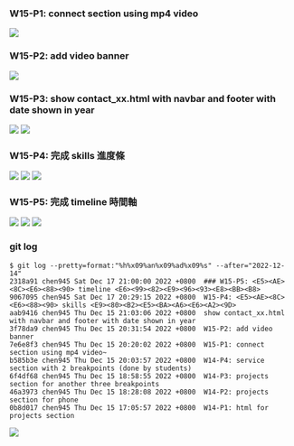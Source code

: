 ### W15-P1: connect section using mp4 video
![](./p1.png)


### W15-P2: add video banner
![](./p2.png)

### W15-P3: show contact_xx.html with navbar and footer with date shown in year
 
![](./p3.png)
![](./p3-1.png)

### W15-P4: 完成 skills 進度條
![](./p4.png)
![](./p4-1.png)
![](./p4-2.png)

### W15-P5: 完成 timeline 時間軸
![](./p5.png)
![](./p5-1.png)
![](./p5-2.png)


### git log
```
$ git log --pretty=format:"%h%x09%an%x09%ad%x09%s" --after="2022-12-14"
2318a91 chen945 Sat Dec 17 21:00:00 2022 +0800  ### W15-P5: <E5><AE><8C><E6><88><90> timeline <E6><99><82><E9><96><93><E8><BB><B8>
9067095 chen945 Sat Dec 17 20:29:15 2022 +0800  W15-P4: <E5><AE><8C><E6><88><90> skills <E9><80><B2><E5><BA><A6><E6><A2><9D>
aab9416 chen945 Thu Dec 15 21:03:06 2022 +0800  show contact_xx.html with navbar and footer with date shown in year
3f78da9 chen945 Thu Dec 15 20:31:54 2022 +0800  W15-P2: add video banner
7e6e8f3 chen945 Thu Dec 15 20:20:02 2022 +0800  W15-P1: connect section using mp4 video~
b585b3e chen945 Thu Dec 15 20:03:57 2022 +0800  W14-P4: service section with 2 breakpoints (done by students)
6f4df68 chen945 Thu Dec 15 18:58:55 2022 +0800  W14-P3: projects section for another three breakpoints
46a3973 chen945 Thu Dec 15 18:28:08 2022 +0800  W14-P2: projects section for phone
0b8d017 chen945 Thu Dec 15 17:05:57 2022 +0800  W14-P1: html for projects section
```

![](./log.png)